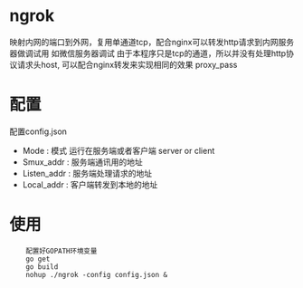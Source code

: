 # ngrok
映射内网的端口到外网，复用单通道tcp，配合nginx可以转发http请求到内网服务器做调试用 如微信服务器调试
由于本程序只是tcp的通道，所以并没有处理http协议请求头host, 可以配合nginx转发来实现相同的效果 proxy_pass

# 配置

配置config.json

- Mode : 模式 运行在服务端或者客户端  server or client
- Smux_addr : 服务端通讯用的地址
- Listen_addr : 服务端处理请求的地址
- Local_addr : 客户端转发到本地的地址

# 使用

```
    配置好GOPATH环境变量
    go get
	go build
	nohup ./ngrok -config config.json &
```
